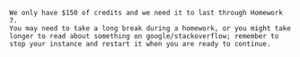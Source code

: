 ```{warning} Make sure to stop your Amazon instances!
We only have $150 of credits and we need it to last through Homework 7.
You may need to take a long break during a homework, or you might take
longer to read about something on google/stackoverflow; remember to
stop your instance and restart it when you are ready to continue.
```
